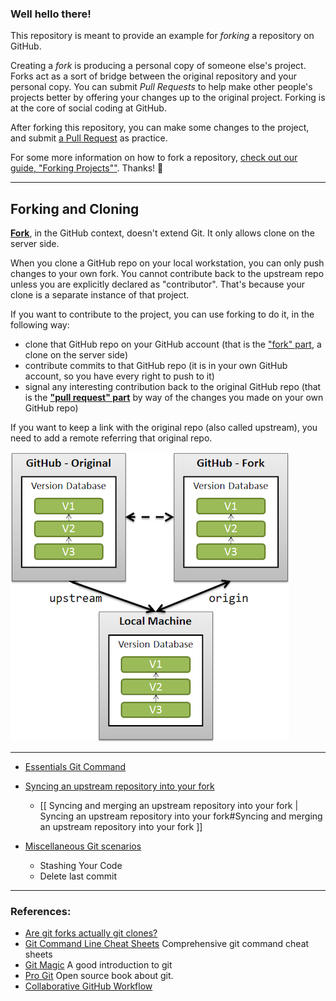 ### Well hello there!

This repository is meant to provide an example for *forking* a repository on GitHub.

Creating a *fork* is producing a personal copy of someone else's project. Forks act as a sort of bridge between the original repository and your personal copy. You can submit *Pull Requests* to help make other people's projects better by offering your changes up to the original project. Forking is at the core of social coding at GitHub.

After forking this repository, you can make some changes to the project, and submit [a Pull Request](https://github.com/octocat/Spoon-Knife/pulls) as practice.

For some more information on how to fork a repository, [check out our guide, "Forking Projects""](http://guides.github.com/overviews/forking/). Thanks! :sparkling_heart:

---
## Forking and Cloning

__[Fork](https://help.github.com/articles/fork-a-repo)__, in the GitHub context, doesn't extend Git.
It only allows clone on the server side.

When you clone a GitHub repo on your local workstation, you can only push changes to your own fork. You cannot contribute back to the upstream repo unless you are explicitly declared as "contributor". That's because your clone is a separate instance of that project. 

If you want to contribute to the project, you can use forking to do it, in the following way:
* clone that GitHub repo on your GitHub account (that is the ["fork" part](https://help.github.com/articles/fork-a-repo), a clone on the server side)
* contribute commits to that GitHub repo (it is in your own GitHub account, so you have every right to push to it)
* signal any interesting contribution back to the original GitHub repo (that is the __["pull request" part](https://help.github.com/articles/using-pull-requests)__ by way of the changes you made on your own GitHub repo)

If you want to keep a link with the original repo (also called upstream), you need to add a remote referring that original repo.

![fork and upstream](content/img/cEJjT.png)

---

* [Essentials Git Command](Essentials_Git_Commands.md)

* [Syncing an upstream repository into your fork](Syncing_Upstream.md)
  * [[ Syncing and merging an upstream repository into your fork | Syncing an upstream repository into your fork#Syncing and merging an upstream repository into your fork ]]

* [Miscellaneous Git scenarios]()
  * Stashing Your Code
  * Delete last commit

---

### References:
* [Are git forks actually git clones?](https://stackoverflow.com/questions/6286571/are-git-forks-actually-git-clones)
* [Git Command Line Cheat Sheets](http://cheat.errtheblog.com/s/git) Comprehensive git command cheat sheets
* [Git Magic](http://www-cs-students.stanford.edu/~blynn/gitmagic/index.html) A good introduction to git
* [Pro Git](https://www.git-scm.com/book/en/v2It) Open source book about git.
* [Collaborative GitHub Workflow](http://www.eqqon.com/index.php/Collaborative_Github_Workflow)
